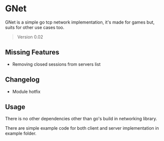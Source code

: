 # GNet

GNet is a simple go tcp network implementation, 
it's made for games but, suits for other use cases too.

> Version 0.02

## Missing Features

- Removing closed sessions from servers list

## Changelog

- Module hotfix

## Usage

There is no other dependencies other than go's build in 
networking library.

There are simple example code for both client and server 
implementation in example folder.